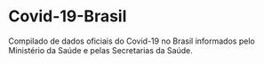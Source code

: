# Covid-19-Brasil
Compilado de dados oficiais do Covid-19 no Brasil informados pelo Ministério da Saúde e pelas Secretarias da Saúde.
